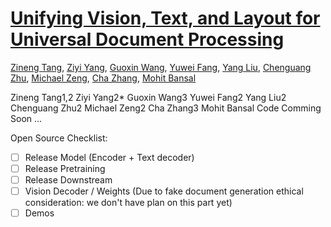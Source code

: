 # [Unifying Vision, Text, and Layout for Universal Document Processing](https://arxiv.org/pdf/2212.02623)
[Zineng Tang](https://zinengtang.github.io/),
[Ziyi Yang](https://www.microsoft.com/en-us/research/people/ziyiyang/),
[Guoxin Wang](https://www.guoxwang.com/),
[Yuwei Fang](https://www.microsoft.com/en-us/research/people/yuwfan/),
[Yang Liu](https://nlp-yang.github.io/),
[Chenguang Zhu](https://cs.stanford.edu/people/cgzhu/),
[Michael Zeng](https://www.microsoft.com/en-us/research/people/nzeng/),
[Cha Zhang](https://www.microsoft.com/en-us/research/people/chazhang/),
[Mohit Bansal](https://www.cs.unc.edu/~mbansal/)
              
Zineng Tang1,2 Ziyi Yang2* Guoxin Wang3 Yuwei Fang2 Yang Liu2
Chenguang Zhu2 Michael Zeng2 Cha Zhang3 Mohit Bansal
Code Comming Soon ...

Open Source Checklist:

- [ ] Release Model (Encoder + Text decoder)
- [ ] Release Pretraining
- [ ] Release Downstream
- [ ] Vision Decoder / Weights (Due to fake document generation ethical consideration: we don't have plan on this part yet)
- [ ] Demos
